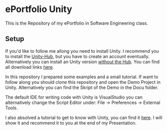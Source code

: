 # ePortfolio Unity
This is the Repository of my ePortfolio in Software Engineering class.

## Setup
If you'd like to follow me allong you need to install Unity.
I recommend you to install the [Unity-Hub](https://docs.unity3d.com/Manual/GettingStartedInstallingHub.html), but you have to create an account eventually.
Alternatively you can install an Unity version [without the Hub](https://docs.unity3d.com/Manual/DeployingUnityOffline.html).
You can find all download links [here](https://unity3d.com/de/get-unity/download).

In this repository I prepared some examples and a small tutorial.
If want to follow along you should clone this repository and open the Demo Project in Unity.
Alternatively you can find the Skript of the Demo in the Docu folder.

The default IDE for writing code with Unity is VisualStudio you can alternatively change the Script Editor under:
File -> Preferences -> External Tools.

 I also absolved a tutorial to get to know with Unity, you can find it [here](https://learn.unity.com/project/tanks-tutorial?language=en). 
 I will show it and recommend it to you at the end of my Presentation.
